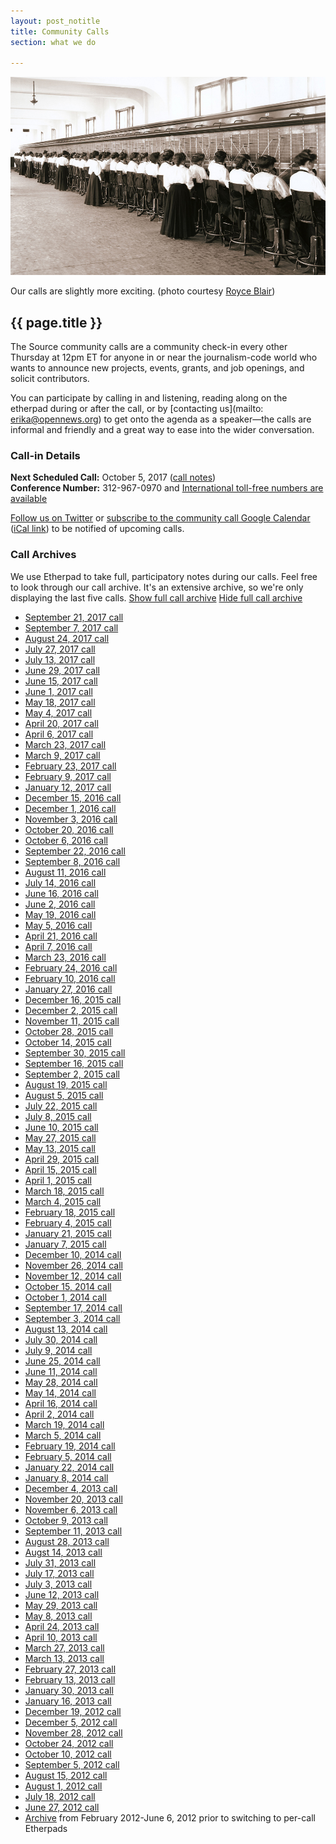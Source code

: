 ```yaml
---
layout: post_notitle
title: Community Calls
section: what we do

---
```


<img src="/media/img/operators.jpg" class="topline">
<p class="caption">Our calls are slightly more exciting. (photo courtesy <a href="https://www.flickr.com/photos/ironrodart/4154904299">Royce Blair</a>)</p>

<h2>{{ page.title }}</h2>

<p class="bodybig">The Source community calls are a community check-in every other Thursday at 12pm ET for anyone in or near the journalism-code world who wants to announce new projects, events, grants, and job openings, and solicit contributors.</p>

You can participate by calling in and listening, reading along on the etherpad during or after the call, or by [contacting us](mailto: erika@opennews.org) to get onto the agenda as a speaker—the calls are informal and friendly and a great way to ease into the wider conversation.

### Call-in Details

**Next Scheduled Call:** October 5, 2017 ([call notes](https://etherpad.opennews.org/p/communitycall-Oct5)) <br />
**Conference Number:** 312-967-0970 and [International toll-free numbers are available](https://www.uberconference.com/international)<br />

[Follow us on Twitter](https://twitter.com/opennews") or [subscribe to the community call Google Calendar](https://www.google.com/calendar/embed?src=r2u7nkls68sk5cbqr5u07c36kc@group.calendar.google.com)  ([iCal link](https://www.google.com/calendar/ical/r2u7nkls68sk5cbqr5u07c36kc@group.calendar.google.com/public/basic.ics)) to be notified of upcoming calls.

<div class="calllist closed">
<h3><span class="mw-headline" id="Call_Archives">Call Archives</span></h3>
<p>We use Etherpad to take full, participatory notes during our calls. Feel free to look through our call archive. It's an extensive archive, so we're only displaying the last five calls. <a href="#" class="showall more">Show full call archive</a> <a href="#" class="showall less">Hide full call archive</a>

<ul>
<li><a ref="nofollow" class="external text" href="https://etherpad.opennews.org/p/communitycall-Sep21">September 21, 2017 call</a>
<li><a ref="nofollow" class="external text" href="https://etherpad.opennews.org/p/communitycall-Sep7">September 7, 2017 call</a>
<li><a ref="nofollow" class="external text" href="https://etherpad.opennews.org/p/communitycall-Aug24">August 24, 2017 call</a>
<li><a ref="nofollow" class="external text" href="https://etherpad.opennews.org/p/communitycall-July27">July 27, 2017 call</a>
<li><a ref="nofollow" class="external text" href="https://etherpad.opennews.org/p/communitycall-July13">July 13, 2017 call</a>
<li><a ref="nofollow" class="external text" href="https://etherpad.opennews.org/p/communitycall-June29">June 29, 2017 call</a>
<li><a ref="nofollow" class="external text" href="https://etherpad.opennews.org/p/communitycall-June15">June 15, 2017 call</a>
<li><a ref="nofollow" class="external text" href="https://etherpad.opennews.org/p/communitycall-June1">June 1, 2017 call</a>
<li><a ref="nofollow" class="external text" href="https://etherpad.opennews.org/p/communitycall-May18">May 18, 2017 call</a>
<li><a ref="nofollow" class="external text" href="https://etherpad.opennews.org/p/communitycall-May4">May 4, 2017 call</a>
<li><a ref="nofollow" class="external text" href="https://etherpad.opennews.org/p/communitycall-April20">April 20, 2017 call</a>
<li><a ref="nofollow" class="external text" href="https://public.etherpad-mozilla.org/p/opennews-calls-Apr6">April 6, 2017 call</a>
<li><a ref="nofollow" class="external text" href="https://public.etherpad-mozilla.org/p/opennews-calls-Mar23a">March 23, 2017 call</a>
<li><a ref="nofollow" class="external text" href="https://public.etherpad-mozilla.org/p/opennews-calls-Mar9">March 9, 2017 call</a>
<li><a ref="nofollow" class="external text" href="https://public.etherpad-mozilla.org/p/opennews-calls-Feb23">February 23, 2017 call</a>
<li><a ref="nofollow" class="external text" href="https://public.etherpad-mozilla.org/p/opennews-calls-Feb9">February 9, 2017 call</a>
<li><a ref="nofollow" class="external text" href="https://public.etherpad-mozilla.org/p/opennews-calls-Jan12">January 12, 2017 call</a>
<li><a ref="nofollow" class="external text" href="https://public.etherpad-mozilla.org/p/opennews-calls-Dec15">December 15, 2016 call</a>
<li><a ref="nofollow" class="external text" href="https://public.etherpad-mozilla.org/p/opennews-calls-Dec1">December 1, 2016 call</a>
<li><a ref="nofollow" class="external text" href="https://public.etherpad-mozilla.org/p/opennews-calls-Nov3">November 3, 2016 call</a>
<li><a ref="nofollow" class="external text" href="https://public.etherpad-mozilla.org/p/opennews-calls-Oct20">October 20, 2016 call</a>
<li><a ref="nofollow" class="external text" href="https://public.etherpad-mozilla.org/p/opennews-calls-Oct6">October 6, 2016 call</a>
<li><a ref="nofollow" class="external text" href="https://public.etherpad-mozilla.org/p/opennews-calls-Sept22">September 22, 2016 call</a>
<li><a ref="nofollow" class="external text" href="https://public.etherpad-mozilla.org/p/opennews-calls-Sept8">September 8, 2016 call</a>
<li><a ref="nofollow" class="external text" href="https://public.etherpad-mozilla.org/p/opennews-calls-Aug11">August 11, 2016 call</a>
<li><a ref="nofollow" class="external text" href="https://public.etherpad-mozilla.org/p/opennews-calls-July14">July 14, 2016 call</a>
<li><a ref="nofollow" class="external text" href="https://public.etherpad-mozilla.org/p/opennews-calls-June16">June 16, 2016 call</a>
<li><a ref="nofollow" class="external text" href="https://public.etherpad-mozilla.org/p/opennews-calls-June2">June 2, 2016 call</a>
<li><a ref="nofollow" class="external text" href="https://public.etherpad-mozilla.org/p/opennews-calls-May19">May 19, 2016 call</a>
<li><a ref="nofollow" class="external text" href="https://public.etherpad-mozilla.org/p/opennews-calls-May5">May 5, 2016 call</a>
<li><a ref="nofollow" class="external text" href="https://public.etherpad-mozilla.org/p/opennews-calls-Apr21">April 21, 2016 call</a>
<li><a ref="nofollow" class="external text" href="https://public.etherpad-mozilla.org/p/opennews-calls-Apr7">April 7, 2016 call</a>
<li><a ref="nofollow" class="external text" href="https://public.etherpad-mozilla.org/p/opennews-calls-Mar23">March 23, 2016 call</a>
<li><a ref="nofollow" class="external text" href="https://public.etherpad-mozilla.org/p/opennews-calls-Feb24">February 24, 2016 call</a>
<li><a ref="nofollow" class="external text" href="https://public.etherpad-mozilla.org/p/opennews-calls-Feb10">February 10, 2016 call</a>
<li><a ref="nofollow" class="external text" href="https://public.etherpad-mozilla.org/p/opennews-calls-Jan27">January 27, 2016 call</a>
<li><a ref="nofollow" class="external text" href="https://public.etherpad-mozilla.org/p/opennews-calls-Dec16">December 16, 2015 call</a>
<li><a ref="nofollow" class="external text" href="https://public.etherpad-mozilla.org/p/opennews-calls-Dec2">December 2, 2015 call</a>
<li><a ref="nofollow" class="external text" href="https://public.etherpad-mozilla.org/p/opennews-calls-Nov11">November 11, 2015 call</a>
<li><a ref="nofollow" class="external text" href="https://public.etherpad-mozilla.org/p/opennews-calls-Oct28">October 28, 2015 call</a>
<li><a ref="nofollow" class="external text" href="https://public.etherpad-mozilla.org/p/opennews-calls-Oct14">October 14, 2015 call</a>
<li><a ref="nofollow" class="external text" href="https://etherpad.mozilla.org/opennews-calls-Sept30">September 30, 2015 call</a>
<li><a ref="nofollow" class="external text" href="https://etherpad.mozilla.org/opennews-calls-Sept16">September 16, 2015 call</a>
<li><a ref="nofollow" class="external text" href="https://etherpad.mozilla.org/opennews-calls-Sept2">September 2, 2015 call</a>
<li><a ref="nofollow" class="external text" href="https://etherpad.mozilla.org/opennews-calls-Aug19">August 19, 2015 call</a>
<li><a ref="nofollow" class="external text" href="https://etherpad.mozilla.org/opennews-calls-Aug5">August 5, 2015 call</a>
</li>
<li><a ref="nofollow" class="external text" href="https://etherpad.mozilla.org/opennews-calls-July22">July 22, 2015 call</a>
</li>
<li><a ref="nofollow" class="external text" href="https://etherpad.mozilla.org/opennews-calls-July8">July 8, 2015 call</a>
</li>
<li><a ref="nofollow" class="external text" href="https://etherpad.mozilla.org/opennews-calls-June10">June 10, 2015 call</a>
</li>
<li><a ref="nofollow" class="external text" href="https://etherpad.mozilla.org/opennews-calls-May27">May 27, 2015 call</a>
</li>
<li><a ref="nofollow" class="external text" href="https://etherpad.mozilla.org/opennews-calls-May13">May 13, 2015 call</a>
</li>
<li><a ref="nofollow" class="external text" href="https://etherpad.mozilla.org/opennews-calls-Apr29">April 29, 2015 call</a>
</li>
<li><a ref="nofollow" class="external text" href="https://etherpad.mozilla.org/opennews-calls-Apr15">April 15, 2015 call</a>
</li>
<li><a ref="nofollow" class="external text" href="https://etherpad.mozilla.org/opennews-calls-Apr1">April 1, 2015 call</a>
</li>
<li><a ref="nofollow" class="external text" href="https://etherpad.mozilla.org/opennews-calls-Mar18">March 18, 2015 call</a>
</li>
<li><a rel="nofollow" class="external text" href="https://etherpad.mozilla.org/opennews-calls-Mar4">March 4, 2015 call</a>
</li>
<li><a rel="nofollow" class="external text" href="https://etherpad.mozilla.org/opennews-calls-Feb18">February 18, 2015 call</a>
</li>
<li><a rel="nofollow" class="external text" href="https://etherpad.mozilla.org/opennews-calls-Feb4">February 4, 2015 call</a>
</li>
<li><a rel="nofollow" class="external text" href="https://etherpad.mozilla.org/opennews-calls-Jan21">January 21, 2015 call</a>
</li>
<li><a rel="nofollow" class="external text" href="https://etherpad.mozilla.org/opennews-calls-Jan7">January 7, 2015 call</a>
</li>
<li><a rel="nofollow" class="external text" href="https://etherpad.mozilla.org/opennews-calls-Dec10">December 10, 2014 call</a>
</li>
<li><a rel="nofollow" class="external text" href="https://etherpad.mozilla.org/opennews-calls-Nov26">November 26, 2014 call</a>
</li>
<li><a rel="nofollow" class="external text" href="https://etherpad.mozilla.org/opennews-calls-Oct29">November 12, 2014 call</a>
</li>
<li><a rel="nofollow" class="external text" href="https://etherpad.mozilla.org/opennews-calls-Oct15">October 15, 2014 call</a>
</li>
<li><a rel="nofollow" class="external text" href="https://etherpad.mozilla.org/opennews-calls-Oct1">October 1, 2014 call</a>
</li>
<li><a rel="nofollow" class="external text" href="https://etherpad.mozilla.org/opennews-calls-Sept17">September 17, 2014 call</a>
</li>
<li><a rel="nofollow" class="external text" href="https://etherpad.mozilla.org/opennews-calls-Sept3">September 3, 2014 call</a>
</li>
<li><a rel="nofollow" class="external text" href="https://etherpad.mozilla.org/opennews-calls-Aug13">August 13, 2014 call</a>
</li>
<li><a rel="nofollow" class="external text" href="https://etherpad.mozilla.org/opennews-calls-July30">July 30, 2014 call</a>
</li>
<li><a rel="nofollow" class="external text" href="https://etherpad.mozilla.org/opennews-calls-July9">July 9, 2014 call</a>
</li>
<li><a rel="nofollow" class="external text" href="https://etherpad.mozilla.org/opennews-calls-June25">June 25, 2014 call</a>
</li>
<li><a rel="nofollow" class="external text" href="https://etherpad.mozilla.org/opennews-calls-June11">June 11, 2014 call</a>
</li>
<li><a rel="nofollow" class="external text" href="https://etherpad.mozilla.org/opennews-calls-May28">May 28, 2014 call</a>
</li>
<li><a rel="nofollow" class="external text" href="https://etherpad.mozilla.org/opennews-calls-May14">May 14, 2014 call</a></li>
<li><a rel="nofollow" class="external text" href="https://etherpad.mozilla.org/opennews-calls-Apr16">April 16, 2014 call</a>
</li>
<li><a rel="nofollow" class="external text" href="https://etherpad.mozilla.org/opennews-calls-Apr2">April 2, 2014 call</a>
</li>
<li><a rel="nofollow" class="external text" href="https://etherpad.mozilla.org/opennews-calls-Mar19">March 19, 2014 call</a>
</li>
<li><a rel="nofollow" class="external text" href="https://etherpad.mozilla.org/opennews-calls-Mar5">March 5, 2014 call</a>
</li>
<li><a rel="nofollow" class="external text" href="https://etherpad.mozilla.org/opennews-calls-Feb19">February 19, 2014 call</a>
</li>
<li><a rel="nofollow" class="external text" href="https://etherpad.mozilla.org/opennews-calls-Feb5">February 5, 2014 call</a>
</li>
<li><a rel="nofollow" class="external text" href="https://etherpad.mozilla.org/opennews-calls-Jan22">January 22, 2014 call</a>
</li>
<li><a rel="nofollow" class="external text" href="https://etherpad.mozilla.org/opennews-calls-Jan8">January 8, 2014 call</a>
</li>
<li><a rel="nofollow" class="external text" href="https://etherpad.mozilla.org/opennews-calls-Dec4">December 4, 2013 call</a>
</li>
<li><a rel="nofollow" class="external text" href="https://etherpad.mozilla.org/opennews-calls-Nov20">November 20, 2013 call</a>
</li>
<li><a rel="nofollow" class="external text" href="https://etherpad.mozilla.org/opennews-calls-Nov6">November 6, 2013 call</a>
</li>
<li><a rel="nofollow" class="external text" href="https://etherpad.mozilla.org/opennews-calls-Oct9">October 9, 2013 call</a>
</li>
<li><a rel="nofollow" class="external text" href="https://etherpad.mozilla.org/opennews-calls-Sept11">September 11, 2013 call</a>
</li>
<li><a rel="nofollow" class="external text" href="https://etherpad.mozilla.org/opennews-calls-Aug28">August 28, 2013 call</a>
</li>
<li><a rel="nofollow" class="external text" href="https://etherpad.mozilla.org/opennews-calls-Aug14">Augst 14, 2013 call</a>
</li>
<li><a rel="nofollow" class="external text" href="https://etherpad.mozilla.org/opennews-calls-July31">July 31, 2013 call</a>
</li>
<li><a rel="nofollow" class="external text" href="https://etherpad.mozilla.org/opennews-calls-July17">July 17, 2013 call</a>
</li>
<li><a rel="nofollow" class="external text" href="https://etherpad.mozilla.org/opennews-calls-June26">July 3, 2013 call</a>
</li>
<li><a rel="nofollow" class="external text" href="https://etherpad.mozilla.org/opennews-calls-June12">June 12, 2013 call</a>
</li>
<li><a rel="nofollow" class="external text" href="https://etherpad.mozilla.org/opennews-calls-May29">May 29, 2013 call</a>
</li>
<li><a rel="nofollow" class="external text" href="https://etherpad.mozilla.org/opennews-calls-May8">May 8, 2013 call</a>
</li>
<li><a rel="nofollow" class="external text" href="https://etherpad.mozilla.org/opennews-calls-Apr24">April 24, 2013 call</a>
</li>
<li><a rel="nofollow" class="external text" href="https://etherpad.mozilla.org/opennews-calls-Apr10">April 10, 2013 call</a>
</li>
<li><a rel="nofollow" class="external text" href="https://etherpad.mozilla.org/opennews-calls-Mar27">March 27, 2013 call</a>
</li>
<li><a rel="nofollow" class="external text" href="https://etherpad.mozilla.org/opennews-calls-Mar13">March 13, 2013 call</a>
</li>
<li><a rel="nofollow" class="external text" href="https://etherpad.mozilla.org/opennews-calls-Feb27">February 27, 2013 call</a>
</li>
<li><a rel="nofollow" class="external text" href="https://etherpad.mozilla.org/opennews-calls-Feb13">February 13, 2013 call</a>
</li>
<li><a rel="nofollow" class="external text" href="https://etherpad.mozilla.org/opennews-calls-Jan30">January 30, 2013 call</a>
</li>
<li><a rel="nofollow" class="external text" href="https://etherpad.mozilla.org/opennews-calls-Jan16">January 16, 2013 call</a>  
</li>
<li><a rel="nofollow" class="external text" href="https://etherpad.mozilla.org/opennews-calls-Dec19">December 19, 2012 call</a>
</li>
<li><a rel="nofollow" class="external text" href="https://etherpad.mozilla.org/opennews-calls-Dec5">December 5, 2012 call</a>
</li>
<li><a rel="nofollow" class="external text" href="https://etherpad.mozilla.org/opennews-calls-Nov28">November 28, 2012 call</a>
</li>
<li><a rel="nofollow" class="external text" href="https://etherpad.mozilla.org/opennews-calls-Oct24">October 24, 2012 call</a>
</li>
<li><a rel="nofollow" class="external text" href="https://etherpad.mozilla.org/opennews-calls-Oct10">October 10, 2012 call</a>
</li>
<li><a rel="nofollow" class="external text" href="https://etherpad.mozilla.org/opennews-calls-Aug29">September 5, 2012 call</a>
</li>
<li><a rel="nofollow" class="external text" href="https://etherpad.mozilla.org/opennews-calls-Aug15">August 15, 2012 call</a>
</li>
<li><a rel="nofollow" class="external text" href="https://etherpad.mozilla.org/opennews-calls-Aug1">August 1, 2012 call</a>
</li>
<li><a rel="nofollow" class="external text" href="https://etherpad.mozilla.org/opennews-calls-July18">July 18, 2012 call</a>
</li>
<li><a rel="nofollow" class="external text" href="https://etherpad.mozilla.org/opennews-calls-June20">June 27, 2012 call</a>
</li>
<li><a rel="nofollow" class="external text" href="https://etherpad.mozilla.org/opennews-call-archive">Archive</a> from February 2012-June 6, 2012 prior to switching to per-call Etherpads
</li>
</ul>
</div>
